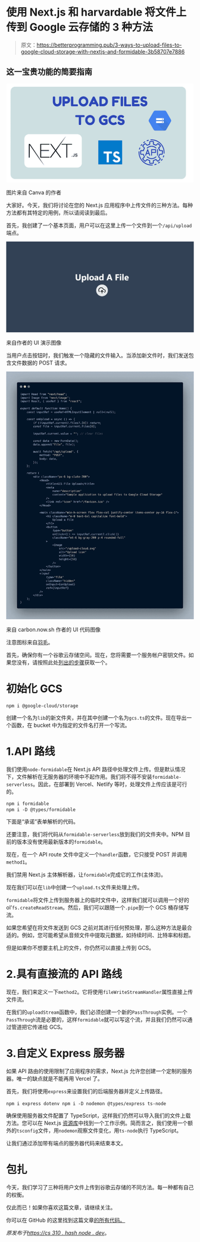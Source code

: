 # 使用 Next.js 和 harvardable 将文件上传到 Google 云存储的 3 种方法

> 原文：<https://betterprogramming.pub/3-ways-to-upload-files-to-google-cloud-storage-with-nextjs-and-formidable-3b58707e7886>

## 这一宝贵功能的简要指南

![](img/0fa014fc51a8eed104373ed6d65bbbce.png)

图片来自 Canva 的作者

大家好。今天，我们将讨论在您的 Next.js 应用程序中上传文件的三种方法。每种方法都有其特定的用例，所以请阅读到最后。

首先，我创建了一个基本页面，用户可以在这里上传一个文件到一个`/api/upload`端点。

![](img/f9d55fa79bbdbd7c2bcc98494cd8cf64.png)

来自作者的 UI 演示图像

当用户点击按钮时，我们触发一个隐藏的文件输入。当添加新文件时，我们发送包含文件数据的 POST 请求。

![](img/7ea11165d7a57bb851c7d692a4f4cebe.png)

来自 carbon.now.sh 作者的 UI 代码图像

注意图标来自[羽毛](https://feathericons.com/)。

首先，确保你有一个谷歌云存储空间。现在，您将需要一个服务帐户密钥文件。如果您没有，请按照此处[列出的步骤](https://cloud.google.com/iam/docs/creating-managing-service-account-keys#creating)获取一个。

# 初始化 GCS

```
npm i @google-cloud/storage
```

创建一个名为`lib`的新文件夹，并在其中创建一个名为`gcs.ts`的文件。现在导出一个函数，在 bucket 中为指定的文件名打开一个写流。

# 1.API 路线

我们使用`node-formidable`在 Next.js API 路径中处理文件上传。但是默认情况下，文件解析在无服务器的环境中不起作用。我们将不得不安装`formidable-serverless`。因此，在部署到 Vercel、Netlify 等时，处理文件上传应该是可行的。

```
npm i formidable
npm i -D @types/formidable
```

下面是“承诺”表单解析的代码。

还要注意，我们将代码从`formidable-serverless`放到我们的文件夹中。NPM 目前的版本没有使用最新版本的`formidable`。

现在，在一个 API route 文件中定义一个`handler`函数，它只接受 POST 并调用`method1`。

我们禁用 Next.js 主体解析器，让`formidable`完成它的工作(主体流)。

现在我们可以在`lib`中创建一个`upload.ts`文件来处理上传。

`formidable`将文件上传到服务器上的临时文件中，这样我们就可以调用一个好的 ol’`fs.createReadStream`。然后，我们可以跟随一个`.pipe`到一个 GCS 桶存储写流。

如果您希望在将文件发送到 GCS 之前对其进行任何预处理，那么这种方法是最合适的。例如，您可能希望从音频文件中提取元数据，如持续时间、比特率和标题。

但是如果你不想要主机上的文件，你仍然可以直接上传到 GCS。

# 2.具有直接流的 API 路线

现在，我们来定义一下`method2`。它将使用`fileWriteStreamHandler`属性直接上传文件流。

在我们的`uploadStream`函数中，我们必须创建一个新的`PassThrough`实例。一个`PassThrough`流是必要的，这样`formidable`就可以写这个流，并且我们仍然可以通过管道把它传递给 GCS。

# 3.自定义 Express 服务器

如果 API 路由的使用限制了应用程序的需求，Next.js 允许您创建一个定制的服务器。唯一的缺点就是不能再用 Vercel 了。

首先，我们将使用`express`来设置我们的后端服务器并定义上传路径。

`npm i express dotenv
npm i -D nodemon @types/express ts-node`

确保使用服务器文件配置了 TypeScript，这样我们仍然可以导入我们的文件上载方法。您可以在 Next.js [资源库](https://github.com/vercel/next.js/tree/canary/examples/custom-server)中找到一个工作示例。简而言之，我们使用一个额外的`tsconfig`文件，用`nodemon`观察文件变化，用`ts-node`执行 TypeScript。

让我们通过添加带有端点的服务器代码来结束本文。

# 包扎

今天，我们学习了三种将用户文件上传到谷歌云存储的不同方法。每一种都有自己的权衡。

仅此而已！如果你喜欢这篇文章，请继续关注。

你可以在 GitHub 的这里找到这篇文章[的所有代码。](https://github.com/WoolDoughnut310/nextjs-gcs)

*原发布于*[*https://cs 310 . hash node . dev*](https://cs310.hashnode.dev/3-ways-to-upload-files-to-google-cloud-storage-with-nextjs-and-formidable)。